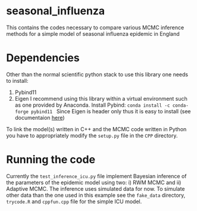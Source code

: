 # seasonal_influenza
This contains the codes necessary to compare various MCMC inference methods for a simple model of seasonal influenza epidemic in England

# Dependencies 
Other than the normal scientific python stack to use this library one needs to install:
1) Pybind11
2) Eigen
I recommend using this library within a virtual environment such as one provided by Anaconda. 
Install Pybind:
`conda install -c conda-forge pybind11 `
Since Eigen is header only thus it is easy to install (see documentaion [here](http://eigen.tuxfamily.org/index.php?title=Main_Page#Download))

To link the model(s) written in C++ and the MCMC code written in Python you have to appropriately modify the `setup.py` file in the `CPP` directory.
# Running the code
Currently the `test_inference_icu.py` file implement Bayesian inference of the parameters of the epidemic model using two: i) RWM MCMC and ii) Adaptive MCMC. The inference uses simulated data for now. To simulate other data than the one used in this example see the `fake_data` directory, `trycode.R` and `cppfun.cpp` file for the simple ICU model.
